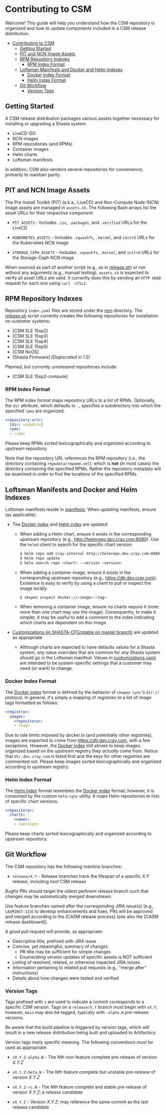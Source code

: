 # Contributing to CSM

Welcome! This guide will help you understand how the CSM repository is
organized and how to update components included in a CSM release distribution.

- [Contributing to CSM](#contributing-to-csm)
  - [Getting Started](#getting-started)
  - [PIT and NCN Image Assets](#pit-and-ncn-image-assets)
  - [RPM Repository Indexes](#rpm-repository-indexes)
    - [RPM Index Format](#rpm-index-format)
  - [Loftsman Manifests and Docker and Helm Indexes](#loftsman-manifests-and-docker-and-helm-indexes)
    - [Docker Index Format](#docker-index-format)
    - [Helm Index Format](#helm-index-format)
  - [Git Workflow](#git-workflow)
    - [Version Tags](#version-tags)


## Getting Started

A CSM release distribution packages various assets together necessary for
installing or upgrading a Shasta system.

* LiveCD ISO
* NCN images
* RPM repositories (and RPMs)
* Container images
* Helm charts
* Loftsman manifests

In addition, CSM also vendors several repositories for convenience, primarily
to maintain parity.


## PIT and NCN Image Assets

The Pre-Install Toolkit (PIT) (a.k.a., LiveCD) and Non-Compute Node (NCN) image
assets are managed in `assets.sh`. The following Bash arrays list the asset
URLs for their respective component:

- `PIT_ASSETS` - Includes `.iso`, `.packages`, and `.verified` URLs for the
  LiveCD

- `KUBERNETES_ASSETS` - Includes `.squashfs`, `.kernel`, and `initrd` URLs for
  the Kubernetes NCN image

- `STORAGE_CEPH_ASSETS` - Includes `.squashfs`, `.kernel`, and `initrd` URLs
  for the Storage-Ceph NCN image

When sourced as part of another script (e.g., as in [release.sh]) or run
without any arguments (e.g., manual testing), `assets.sh` is expected to verify
all asset URLs are valid. It currently does this by sending an `HTTP HEAD`
request for each one using `curl -sfSLI`.


## RPM Repository Indexes

Repository `index.yaml` files are stored under the [rpm](rpm) directory. The
[release.sh] script currently creates the following repositories for
installation on customer systems:

- [CSM SLE 15sp2]
- [CSM SLE 15sp3]
- [CSM SLE 15sp4]
- [CSM SLE 15sp5]
- [CSM NoOS]
- [Shasta Firmware] _(Deprecated in 1.5)_

Planned, but currently _unreleased_ repositories include:

- [CSM SLE 15sp2-compute]


### RPM Index Format

The RPM index format maps repository URLs to a list of RPMs. Optionally, the
`dir` attribute, which defaults to `.`, specifies a subdirectory into which the
specified `rpms` are organized.

```yaml
<repository-url>:
  [dir: <subdir>]
  rpms:
  - <rpm>
```

Please keep RPMs sorted lexicographically and organized according to upstream
repository.

Note that the repository URL references the RPM repository (i.e., the directory
containing `repodata/repomd.xml`), which is **not** (in most cases) the
directory containing the specified RPMs. Rather the repository metadata will be
examined in order to find the locations of the specified RPMs.


## Loftsman Manifests and Docker and Helm Indexes

Loftsman manifests reside in [manifests](manifests). When updating manifests,
ensure (as applicable):

- The [Docker index] and [Helm index] are updated

  - When adding a Helm chart, ensure it exists in the corresponding upstream
    repository (e.g., http://helmrepo.dev.cray.com:8080). Use the `helm3`
    client to search for the specific chart version:

    ```bash
    $ helm repo add cray-internal http://helmrepo.dev.cray.com:8080
    $ helm repo update
    $ helm search repo <chart> --version <version>
    ```

  - When adding a container image, ensure it exists in the corresponding
    upstream repository (e.g., https://dtr.dev.cray.com). Existence is easy to
    verify by using a client to pull or inspect the image locally.

    ```bash
    $ skopeo inspect docker://<image>:<tag>
    ```

  - When removing a container image, ensure no charts require it (note: more
    than one chart may use the image). Consequently, to make it simpler, it may
    be useful to add a comment to the index indicating which charts are
    dependent on _this_ image.

- [Customizations (in SHASTA-CFG/stable on master
  branch)](https://github.com/Cray-HPE/shasta-cfg/customizations.yaml)
  are updated as appropriate

  - Although charts are expected to have defaults values for a Shasta system,
    any value overrides that are common for _any_ Shasta system should go in
    the Loftsman manifest. Values in [customizations.yaml] are intended to be
    system-specific settings that a customer may need (or want) to change.


### Docker Index Format

The [Docker index] format is defined by the behavior of
`skopeo sync`'s `dir://` protocol. In general, it's simply a mapping of
registries to a list of image tags formatted as follows:

```yaml
<registry>:
  images:
    <repository>:
    - <tag>
```

Due to rate limits imposed by docker.io (and potentially other registries),
images are expected to come from https://dtr.dev.cray.com, with a few
exceptions. However, the [Docker index] still strives to keep images organized
based on the upstream registry they _actually_ come from. Notice that
`dtr.dev.cray.com` is listed first and the keys for other registries are
commented out. Please keep images sorted lexicographically and organized
according to upstream registry.


### Helm Index Format

The [Helm index] format resembles the [Docker index] format; however, it is
consumed by the custom `helm-sync` utility. It maps Helm repositories to lists
of specific chart versions.

```yaml
<repository>:
  charts:
    <name>:
    - <version>
```

Please keep charts sorted lexicographically and organized according to upstream
repository.


## Git Workflow

The CSM repository has the following mainline branches:

- `release/X.Y` - Release branches track the lifespan of a specific _X.Y_ release, including _next_ CSM release

Bugfix PRs should target the oldest pertinent release branch such that changes may be
automatically merged downstream.

Use feature branches named after the corresponding JIRA issue(s) (e.g.,
`CASMINST-123`) to develop enhancements and fixes. PRs will be approved and
merged according to the [CASM release process] (see also the [CASM release
dashboard]).

A _good_ pull request will provide, as appropriate:

- Descriptive title, prefixed with JIRA issue
- Concise, yet meaningful, summary of changes
  - PR title may be sufficient for simple changes
  - Enumerating version updates of specific assets is NOT sufficient
- Listing of resolved, related, or otherwise impacted JIRA issues
- Information pertaining to related pull requests (e.g., "merge after" instructions)
- Details about how changes were tested and verified


### Version Tags

Tags prefixed with `v` are used to indicate a commit corresponds to a specific
CSM version. Tags on a `release/X.Y` branch *must* begin with `vX.Y`; however,
`main` may also be tagged, typically with `-alpha.N` pre-release versions.

Be aware that the build pipeline is triggered by version tags, which will
result in a new release distribution being built and uploaded to Artifactory.

Version tags imply specific meaning. The following conventions *must be* used
as appropriate:

- `vX.Y.Z-alpha.N` - The _Nth_ non-feature complete pre-release of version
  _X.Y.Z_

- `vX.Y.Z-beta.N` - The _Nth_ feature complete but unstable pre-release of
  version _X.Y.Z_

- `vX.Y.Z-rc.N` - The _Nth_ feature complete and stable pre-release of version
  _X.Y.Z_; a _release candidate_

- `vX.Y.Z` - Version _X.Y.Z_; may reference the same commit as the last
  release candidate


[release.sh]: release.sh
[customizations.yaml]: https://github.com/Cray-HPE/shasta-cfg/customizations.yaml
[Docker index]: docker/index.yaml
[Helm index]: helm/index.yaml
[CHANGELOG.md]: CHANGELOG.md
